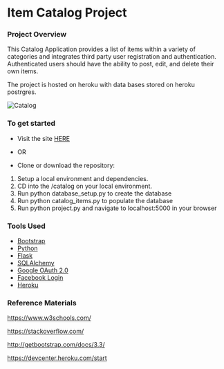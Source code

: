 # Item Catalog Project


### Project Overview

This Catalog Application provides a list of items within a variety of categories and integrates third party user registration and authentication. Authenticated users should have the ability to post, edit, and delete their own items.

The project is hosted on heroku with data bases stored on heroku postrgres.

![Catalog](https://i.gyazo.com/e0688dea6f153c8ed92f1653f6391498.gif "Catalog")

### To get started

- Visit the site [HERE](https://catalogperun.herokuapp.com/)

- OR

- Clone or download the repository:

1. Setup a local environment and dependencies.
2. CD into the /catalog on your local environment.
3. Run python database_setup.py to create the database
4. Run python catalog_items.py to populate the database
5. Run python project.py and navigate to localhost:5000 in your browser

### Tools Used
- [Bootstrap](https://getbootstrap.com/)
- [Python](https://www.python.org/)
- [Flask](http://flask.pocoo.org/)
- [SQLAlchemy](https://www.sqlalchemy.org/)
- [Google OAuth 2.0](https://developers.google.com)
- [Facebook Login](https://developers.facebook.com)
- [Heroku](https://heroku.com)

### Reference Materials

https://www.w3schools.com/

https://stackoverflow.com/

http://getbootstrap.com/docs/3.3/

https://devcenter.heroku.com/start
